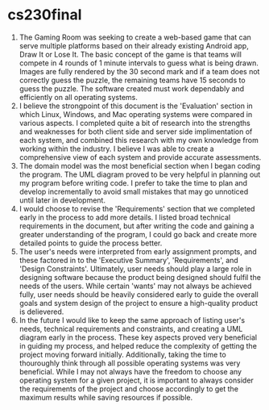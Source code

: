 # cs230final
1. The Gaming Room was seeking to create a web-based game that can serve multiple platforms based on their already existing Android app, Draw It or Lose It. The basic concept of the game is that teams will compete in 4 rounds of 1 minute intervals to guess what is being drawn. Images are fully rendered by the 30 second mark and if a team does not correctly guess the puzzle, the remaining teams have 15 seconds to guess the puzzle. The software created must work dependably and efficiently on all operating systems.
2. I believe the strongpoint of this document is the 'Evaluation' section in which Linux, Windows, and Mac operating systems were compared in various aspects. I completed quite a bit of research into the strengths and weaknesses for both client side and server side implimentation of each system, and combined this research with my own knowledge from working within the industry. I believe I was able to create a comprehensive view of each system and provide accurate assessments.
3. The domain model was the most beneficial section when I began coding the program. The UML diagram proved to be very helpful in planning out my program before writing code. I prefer to take the time to plan and develop incrementally to avoid small mistakes that may go unnoticed until later in development.
4. I would choose to revise the 'Requirements' section that we completed early in the process to add more details. I listed broad technical requirements in the document, but after writing the code and gaining a greater understanding of the program, I could go back and create more detailed points to guide the process better.
5. The user's needs were interpreted from early assignment prompts, and these factored in to the 'Executive Summary', 'Requirements', and 'Design Constraints'. Ultimately, user needs should play a large role in designing software because the product being designed should fulfil the needs of the users. While certain 'wants' may not always be achieved fully, user needs should be heavily considered early to guide the overall goals and system design of the project to ensure a high-quality product is delievered.
6. In the future I would like to keep the same approach of listing user's needs, technical requirements and constraints, and creating a UML diagram early in the process. These key aspects proved very beneficial in guiding my process, and helped reduce the complexity of getting the project moving forward initially. Additionally, taking the time to thouroughly think through all possible operating systems was very beneficial. While I may not always have the freedom to choose any operating system for a given project, it is important to always consider the requirements of the project and choose accordingly to get the maximum results while saving resources if possible.
